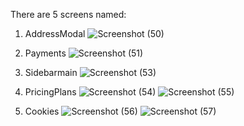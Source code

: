 There are 5 screens named:

1. AddressModal
![Screenshot (50)](https://github.com/user-attachments/assets/b8791737-a17a-4ad1-9c2a-42f7353c502c)

2. Payments
![Screenshot (51)](https://github.com/user-attachments/assets/fc637c77-5065-4633-999f-af85c44e47cf)

3. Sidebarmain
![Screenshot (53)](https://github.com/user-attachments/assets/d3a1fc75-93da-47e8-b56c-78fac6d57361)

4. PricingPlans
![Screenshot (54)](https://github.com/user-attachments/assets/eaf545c3-cabf-4b51-9428-1ba35ac91596)
![Screenshot (55)](https://github.com/user-attachments/assets/2ca30d59-66b8-4f2d-8080-b20e7b6424bc)

5. Cookies
![Screenshot (56)](https://github.com/user-attachments/assets/53906ef1-03e6-4550-8e4e-d1a13ddfb800)
![Screenshot (57)](https://github.com/user-attachments/assets/1f1f2535-254a-4e53-b88a-c492a0fc462e)
